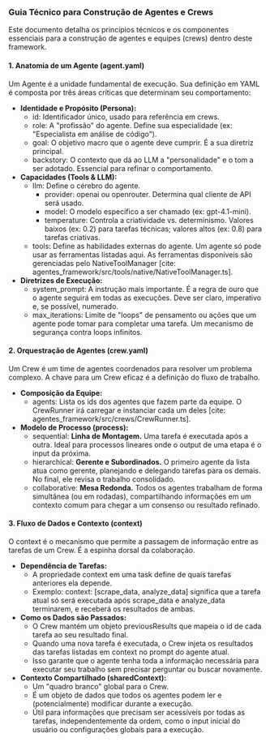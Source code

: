 ### **Guia Técnico para Construção de Agentes e Crews**

Este documento detalha os princípios técnicos e os componentes essenciais para a construção de agentes e equipes (crews) dentro deste framework.

#### **1\. Anatomia de um Agente (agent.yaml)**

Um Agente é a unidade fundamental de execução. Sua definição em YAML é composta por três áreas críticas que determinam seu comportamento:

* **Identidade e Propósito (Persona):**  
  * id: Identificador único, usado para referência em crews.  
  * role: A "profissão" do agente. Define sua especialidade (ex: "Especialista em análise de código").  
  * goal: O objetivo macro que o agente deve cumprir. É a sua diretriz principal.  
  * backstory: O contexto que dá ao LLM a "personalidade" e o tom a ser adotado. Essencial para refinar o comportamento.  
* **Capacidades (Tools & LLM):**  
  * llm: Define o cérebro do agente.  
    * provider: openai ou openrouter. Determina qual cliente de API será usado.  
    * model: O modelo específico a ser chamado (ex: gpt-4.1-mini).  
    * temperature: Controla a criatividade vs. determinismo. Valores baixos (ex: 0.2) para tarefas técnicas; valores altos (ex: 0.8) para tarefas criativas.  
  * tools: Define as habilidades externas do agente. Um agente só pode usar as ferramentas listadas aqui. As ferramentas disponíveis são gerenciadas pelo NativeToolManager \[cite: agentes\_framework/src/tools/native/NativeToolManager.ts\].  
* **Diretrizes de Execução:**  
  * system\_prompt: A instrução mais importante. É a regra de ouro que o agente seguirá em todas as execuções. Deve ser claro, imperativo e, se possível, numerado.  
  * max\_iterations: Limite de "loops" de pensamento ou ações que um agente pode tomar para completar uma tarefa. Um mecanismo de segurança contra loops infinitos.

#### **2\. Orquestração de Agentes (crew.yaml)**

Um Crew é um time de agentes coordenados para resolver um problema complexo. A chave para um Crew eficaz é a definição do fluxo de trabalho.

* **Composição da Equipe:**  
  * agents: Lista os ids dos agentes que fazem parte da equipe. O CrewRunner irá carregar e instanciar cada um deles \[cite: agentes\_framework/src/crews/CrewRunner.ts\].  
* **Modelo de Processo (process):**  
  * sequential: **Linha de Montagem.** Uma tarefa é executada após a outra. Ideal para processos lineares onde o output de uma etapa é o input da próxima.  
  * hierarchical: **Gerente e Subordinados.** O primeiro agente da lista atua como gerente, planejando e delegando tarefas para os demais. No final, ele revisa o trabalho consolidado.  
  * collaborative: **Mesa Redonda.** Todos os agentes trabalham de forma simultânea (ou em rodadas), compartilhando informações em um contexto comum para chegar a um consenso ou resultado refinado.

#### **3\. Fluxo de Dados e Contexto (context)**

O context é o mecanismo que permite a passagem de informação entre as tarefas de um Crew. É a espinha dorsal da colaboração.

* **Dependência de Tarefas:**  
  * A propriedade context em uma task define de quais tarefas anteriores ela depende.  
  * Exemplo: context: \[scrape\_data, analyze\_data\] significa que a tarefa atual só será executada após scrape\_data e analyze\_data terminarem, e receberá os resultados de ambas.  
* **Como os Dados são Passados:**  
  * O Crew mantém um objeto previousResults que mapeia o id de cada tarefa ao seu resultado final.  
  * Quando uma nova tarefa é executada, o Crew injeta os resultados das tarefas listadas em context no prompt do agente atual.  
  * Isso garante que o agente tenha toda a informação necessária para executar seu trabalho sem precisar perguntar ou buscar novamente.  
* **Contexto Compartilhado (sharedContext):**  
  * Um "quadro branco" global para o Crew.  
  * É um objeto de dados que todos os agentes podem ler e (potencialmente) modificar durante a execução.  
  * Útil para informações que precisam ser acessíveis por todas as tarefas, independentemente da ordem, como o input inicial do usuário ou configurações globais para a execução.